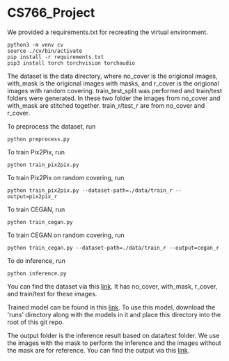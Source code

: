# CS766_Project

We provided a requirements.txt for recreating the virtual environment.
```
python3 -m venv cv
source ./cv/bin/activate
pip install -r requirements.txt
pip3 install torch torchvision torchaudio
```

The dataset is the data directory, where no_cover is the origional images, with_mask is the origional images with masks, and r_cover is the origional images with random covering. train_test_split was performed and train/test folders were generated. In these two folder the images from no_cover and with_mask are stitched together. train_r/test_r are from no_cover and r_cover.

To preprocess the dataset, run
```
python preprocess.py
```

To train Pix2Pix, run
```
python train_pix2pix.py
```

To train Pix2Pix on random covering, run
```
python train_pix2pix.py --dataset-path=./data/train_r --output=pix2pix_r
```

To train CEGAN, run
```
python train_cegan.py
```

To train CEGAN on random covering, run
```
python train_cegan.py --dataset-path=./data/train_r --output=cegan_r
```

To do inference, run
```
python inference.py
```

You can find the dataset via this [link](https://drive.google.com/drive/folders/1B1QefmIljQ6Kr1rkIY2jF5YtAwCG1XB7?usp=sharing). It has no_cover, with_mask, r_cover, and train/test for these images.

Trained model can be found in this [link](https://drive.google.com/drive/folders/1OA2VwcP72DmbmBsy8bW5UjgKZYQ4ublk?usp=drive_link). To use this model, download the 'runs' directory along with the models in it and place this directory into the root of this git repo.

The output folder is the inference result based on data/test folder. We use the images with the mask to perform the inference and the images without the mask are for reference. You can find the output via this [link](https://drive.google.com/drive/folders/1Z7vLgt9IQHN2ofBcEFTLW_DSRurLcmRk?usp=sharing).
